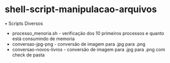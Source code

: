 # shell-script-manipulacao-arquivos

• Scripts Diversos

- processo_menoria.sh - verificação dos 10 primeiros processos e quanto está consumindo de memoria
- conversao-jpg-png - conversão de imagem para .jpg para .png
- conversao-novos-livros - conversão de imagem para .jpg para .png com check de pasta